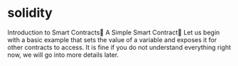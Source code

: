 # solidity
Introduction to Smart Contracts A Simple Smart Contract Let us begin with a basic example that sets the value of a variable and exposes it for other contracts to access. It is fine if you do not understand everything right now, we will go into more details later.
